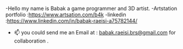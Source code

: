 -Hello my name is Babak a game programmer and 3D artist.
-Artstation portfolio :https://www.artsation.com/b4k
-linkedin :https://www.linkedin.com/in/babak-raeisi-a75782144/


- 📫 you could send me an Email at : babak.raeisi.brs@gmail.com for collaboration . 

<!---
BabakRaeisi/BabakRaeisi is a ✨ special ✨ repository because its `README.md` (this file) appears on your GitHub profile.
You can click the Preview link to take a look at your changes.
--->
